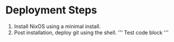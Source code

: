 # Deployment Steps

1. Install NixOS using a minimal install.
2. Post installation, deploy git using the shell.
   '''
   Test code block
   '''